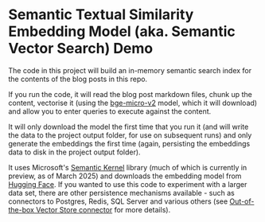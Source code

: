 # Semantic Textual Similarity Embedding Model (aka. Semantic Vector Search) Demo

The code in this project will build an in-memory semantic search index for the contents of the blog posts in this repo.

If you run the code, it will read the blog post markdown files, chunk up the content, vectorise it (using the [bge-micro-v2](https://huggingface.co/TaylorAI/bge-micro-v2) model, which it will download) and allow you to enter queries to execute against the content.

It will only download the model the first time that you run it (and will write the data to the project output folder, for use on subsequent runs) and only generate the embeddings the first time (again, persisting the embeddings data to disk in the project output folder).

It uses Microsoft's [Semantic Kernel](https://github.com/microsoft/semantic-kernel) library (much of which is currently in preview, as of March 2025) and downloads the embedding model from [Hugging Face](http://huggingface.co/). If you wanted to use this code to experiment with a larger data set, there are other persistence mechanisms available - such as connectors to Postgres, Redis, SQL Server and various others (see [Out-of-the-box Vector Store connector](https://learn.microsoft.com/en-us/semantic-kernel/concepts/vector-store-connectors/out-of-the-box-connectors/) for more details).
